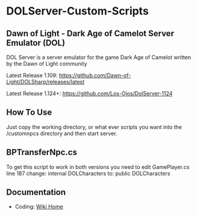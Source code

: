 DOLServer-Custom-Scripts
========

Dawn of Light - Dark Age of Camelot Server Emulator (DOL)
----

DOL Server is a server emulator for the game Dark Age of Camelot written by the Dawn of Light community

Latest Release 1.109: https://github.com/Dawn-of-Light/DOLSharp/releases/latest

Latest Release 1.124+: https://github.com/Los-Ojos/DolServer-1124

How To Use
----

Just copy the working directory, or what ever scripts you want into the /customnpcs directory and then start server.

BPTransferNpc.cs
----

To get this script to work in both versions you need to edit GamePlayer.cs line 187 change: internal DOLCharacters to: public DOLCharacters

Documentation
----

 - Coding: [Wiki Home](https://github.com/Dawn-of-Light/DOLSharp/wiki)
